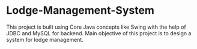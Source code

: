 # Lodge-Management-System
This project is built using Core Java concepts like Swing with the help of JDBC and MySQL for backend. Main objective of this project is to design a system for lodge management.
